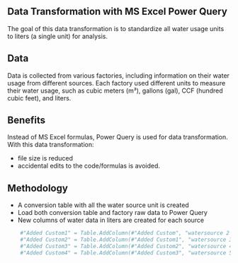 ## Data Transformation with MS Excel Power Query
The goal of this data transformation is to standardize all water usage units to liters (a single unit) for analysis.

## Data
Data is collected from various factories, including information on their water usage from different sources.
Each factory used different units to measure their water usage, such as cubic meters (m³), gallons (gal), CCF (hundred cubic feet), and liters.

## Benefits
Instead of MS Excel formulas, Power Query is used for data transformation. With this data transformation:
- file size is reduced
- accidental edits to the code/formulas is avoided.

## Methodology
- A conversion table with all the water source unit is created
- Load both conversion table and factory raw data to Power Query
- New columns of water data in liters are created for each source

```bash
    #"Added Custom1" = Table.AddColumn(#"Added Custom", "watersource 2 (liters)", each ConversionRate{[#"Original Unit"=[watersourceunit2]]}?[Convert to Universal Unit]?*[watersource2]),
    #"Added Custom2" = Table.AddColumn(#"Added Custom1", "watersource 3 (liters)", each ConversionRate{[#"Original Unit"=[watersourceunit3]]}?[Convert to Universal Unit]?*[watersource3]),
    #"Added Custom3" = Table.AddColumn(#"Added Custom2", "watersource 4 (liters)", each ConversionRate{[#"Original Unit"=[watersourceunit4]]}?[Convert to Universal Unit]?*[watersource4]),
    #"Added Custom4" = Table.AddColumn(#"Added Custom3", "watersource 5 (liters)", each ConversionRate{[#"Original Unit"=[watersourceunit5]]}?[Convert to Universal Unit]?*[watersource5])

```



